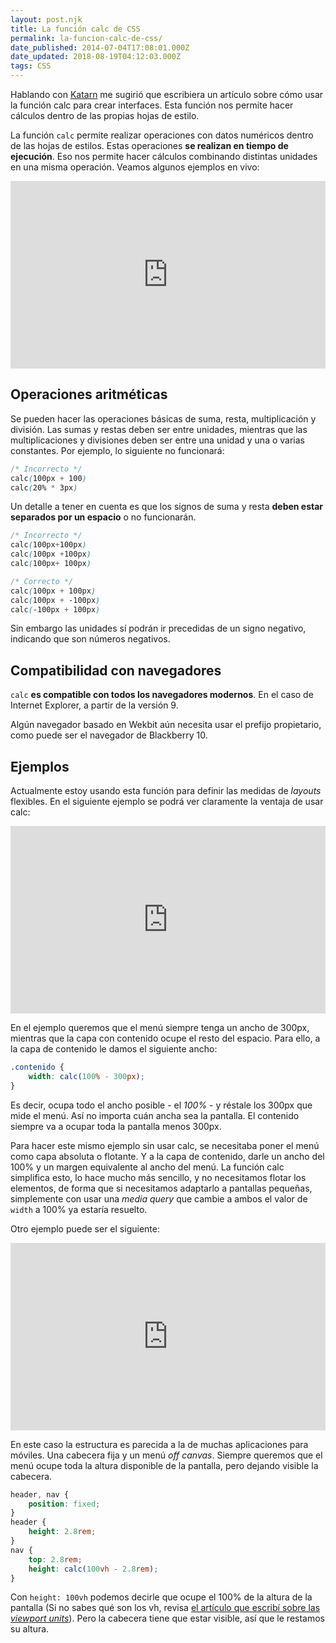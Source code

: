 ```yaml
---
layout: post.njk
title: La función calc de CSS
permalink: la-funcion-calc-de-css/
date_published: 2014-07-04T17:08:01.000Z
date_updated: 2018-08-19T04:12:03.000Z
tags: CSS
---
```


Hablando con [Katarn](http://katarn.es/) me sugirió que escribiera un artículo sobre cómo usar la función calc para crear interfaces. Esta función nos permite hacer cálculos dentro de las propias hojas de estilo.

La función `calc` permite realizar operaciones con datos numéricos dentro de las hojas de estilos. Estas operaciones **se realizan en tiempo de ejecución**. Eso nos permite hacer cálculos combinando distintas unidades en una misma operación. Veamos algunos ejemplos en vivo:

<iframe height="300" style="width: 100%;" scrolling="no" title="css calc function" src="https://codepen.io/nuzkito/embed/YzrBWw?default-tab=html%2Cresult" frameborder="no" loading="lazy" allowtransparency="true" allowfullscreen="true">
    See the Pen <a href="https://codepen.io/nuzkito/pen/YzrBWw">
    on <a href="https://codepen.io">CodePen</a>.
</iframe>

## Operaciones aritméticas

Se pueden hacer las operaciones básicas de suma, resta, multiplicación y división. Las sumas y restas deben ser entre unidades, mientras que las multiplicaciones y divisiones deben ser entre una unidad y una o varias constantes. Por ejemplo, lo siguiente no funcionará:

```css
/* Incorrecto */
calc(100px + 100)
calc(20% * 3px)
```

Un detalle a tener en cuenta es que los signos de suma y resta **deben estar separados por un espacio** o no funcionarán.

```css
/* Incorrecto */
calc(100px+100px)
calc(100px +100px)
calc(100px+ 100px)

/* Correcto */
calc(100px + 100px)
calc(100px + -100px)
calc(-100px + 100px)
```

Sin embargo las unidades sí podrán ir precedidas de un signo negativo, indicando que son números negativos.

## Compatibilidad con navegadores

`calc` **es compatible con todos los navegadores modernos**. En el caso de Internet Explorer, a partir de la versión 9.

Algún navegador basado en Wekbit aún necesita usar el prefijo propietario, como puede ser el navegador de Blackberry 10.

## Ejemplos

Actualmente estoy usando esta función para definir las medidas de *layouts* flexibles. En el siguiente ejemplo se podrá ver claramente la ventaja de usar calc:

<iframe height="300" style="width: 100%;" scrolling="no" title="Untitled" src="https://codepen.io/nuzkito/embed/NWaobw?default-tab=html%2Cresult" frameborder="no" loading="lazy" allowtransparency="true" allowfullscreen="true">
    See the Pen <a href="https://codepen.io/nuzkito/pen/NWaobw">
    on <a href="https://codepen.io">CodePen</a>.
</iframe>

En el ejemplo queremos que el menú siempre tenga un ancho de 300px, mientras que la capa con contenido ocupe el resto del espacio. Para ello, a la capa de contenido le damos el siguiente ancho:

```css
.contenido {
    width: calc(100% - 300px);
}
```

Es decir, ocupa todo el ancho posible - el *100%* - y réstale los 300px que mide el menú. Así no importa cuán ancha sea la pantalla. El contenido siempre va a ocupar toda la pantalla menos 300px.

Para hacer este mismo ejemplo sin usar calc, se necesitaba poner el menú como capa absoluta o flotante. Y a la capa de contenido, darle un ancho del 100% y un margen equivalente al ancho del menú. La función calc simplifica esto, lo hace mucho más sencillo, y no necesitamos flotar los elementos, de forma que si necesitamos adaptarlo a pantallas pequeñas, simplemente con usar una *media query* que cambie a ambos el valor de `width` a 100% ya estaría resuelto.

Otro ejemplo puede ser el siguiente:

<iframe height="300" style="width: 100%;" scrolling="no" title="Untitled" src="https://codepen.io/nuzkito/embed/oNGmZX?default-tab=html%2Cresult" frameborder="no" loading="lazy" allowtransparency="true" allowfullscreen="true">
  See the Pen <a href="https://codepen.io/nuzkito/pen/oNGmZX">
  on <a href="https://codepen.io">CodePen</a>.
</iframe>

En este caso la estructura es parecida a la de muchas aplicaciones para móviles. Una cabecera fija y un menú *off canvas*. Siempre queremos que el menú ocupe toda la altura disponible de la pantalla, pero dejando visible la cabecera.

```css
header, nav {
    position: fixed;
}
header {
    height: 2.8rem;
}
nav {
    top: 2.8rem;
    height: calc(100vh - 2.8rem);
}
```

Con `height: 100vh` podemos decirle que ocupe el 100% de la altura de la pantalla (Si no sabes qué son los vh, revisa [el artículo que escribí sobre las *viewport units*](/las-viewport-units-de-css3/)). Pero la cabecera tiene que estar visible, así que le restamos su altura.
